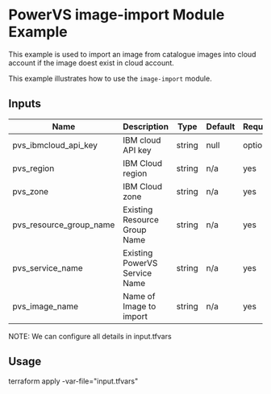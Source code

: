 # PowerVS image-import Module Example

This example is used to import an image from catalogue images into cloud account if the image doest exist in cloud account.

This example illustrates how to use the `image-import` module.

<!-- BEGINNING OF PRE-COMMIT-TERRAFORM DOCS HOOK -->

## Inputs

| Name                              | Description                                           | Type   | Default | Required |
|-----------------------------------|-------------------------------------------------------|--------|---------|----------|
| pvs\_ibmcloud_api_key | IBM cloud API key | string | null | optional |
| pvs\_region | IBM Cloud region | string | n/a | yes |
| pvs\_zone | IBM Cloud zone | string | n/a | yes |
| pvs\_resource\_group\_name | Existing Resource Group Name | string | n/a | yes |
| pvs\_service\_name | Existing PowerVS Service Name | string | n/a | yes |
| pvs\_image_name | Name of Image to import | string | n/a | yes |

<!-- END OF PRE-COMMIT-TERRAFORM DOCS HOOK -->

NOTE: We can configure all details in input.tfvars 

## Usage

terraform apply -var-file="input.tfvars"